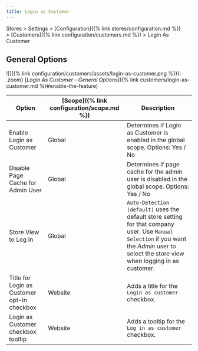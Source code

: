 ```yaml
---
title: Login as Customer
---
```


Stores > Settings > [Configuration]({% link stores/configuration.md %}) > [Customers]({% link configuration/customers.md %}) >  Login As Customer

## General Options

![]({% link configuration/customers/assets/login-as-customer.png %}){: .zoom}
[_Login As Customer - General Options_]({% link customers/login-as-customer.md %}#enable-the-feature)

| Option | [Scope]({% link configuration/scope.md %}) | Description |
|-- | -- | -- |
| Enable Login as Customer | Global | Determines if Login as Customer is enabled in the global scope. Options: Yes / No |
| Disable Page Cache for Admin User | Global | Determines if page cache for the admin user is disabled in the global scope. Options: Yes / No |
| Store View to Log in | Global | `Auto-Detection (default)` uses the default store setting for that company user. Use `Manual Selection` if you want the _Admin_ user to select the store view when logging in as customer. |
| Title for Login as Customer opt-in checkbox | Website | Adds a title for the `Login as customer` checkbox. |
| Login as Customer checkbox tooltip | Website | Adds a tooltip for the `Log in as customer` checkbox. |
